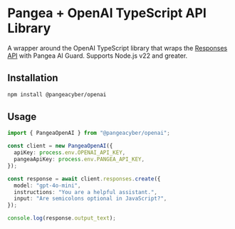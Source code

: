# Pangea + OpenAI TypeScript API Library

A wrapper around the OpenAI TypeScript library that wraps the [Responses API](https://platform.openai.com/docs/api-reference/responses)
with Pangea AI Guard. Supports Node.js v22 and greater.

## Installation

```bash
npm install @pangeacyber/openai
```

## Usage

```typescript
import { PangeaOpenAI } from "@pangeacyber/openai";

const client = new PangeaOpenAI({
  apiKey: process.env.OPENAI_API_KEY,
  pangeaApiKey: process.env.PANGEA_API_KEY,
});

const response = await client.responses.create({
  model: "gpt-4o-mini",
  instructions: "You are a helpful assistant.",
  input: "Are semicolons optional in JavaScript?",
});

console.log(response.output_text);
```
